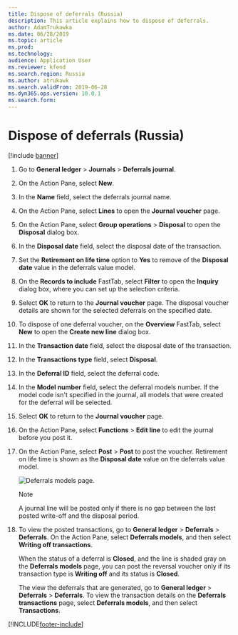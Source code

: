 ```yaml
---
title: Dispose of deferrals (Russia)
description: This article explains how to dispose of deferrals.
author: AdamTrukawka
ms.date: 06/28/2019
ms.topic: article
ms.prod: 
ms.technology: 
audience: Application User
ms.reviewer: kfend
ms.search.region: Russia
ms.author: atrukawk
ms.search.validFrom: 2019-06-28
ms.dyn365.ops.version: 10.0.1
ms.search.form: 
---
```


# Dispose of deferrals (Russia)

[!include [banner](../includes/banner.md)]

1. Go to **General ledger** \> **Journals** \> **Deferrals journal**.
2. On the Action Pane, select **New**.
3. In the **Name** field, select the deferrals journal name.
4. On the Action Pane, select **Lines** to open the **Journal voucher** page.
5. On the Action Pane, select **Group operations** \> **Disposal** to open the **Disposal** dialog box.
6. In the **Disposal date** field, select the disposal date of the transaction.
7. Set the **Retirement on life time** option to **Yes** to remove of the **Disposal date** value in the deferrals value model.
8. On the **Records to include** FastTab, select **Filter** to open the **Inquiry** dialog box, where you can set up the selection criteria.
9. Select **OK** to return to the **Journal voucher** page. The disposal voucher details are shown for the selected deferrals on the specified date.
10. To dispose of one deferral voucher, on the **Overview** FastTab, select **New** to open the **Create new line** dialog box.
11. In the **Transaction date** field, select the disposal date of the transaction.
12. In the **Transactions type** field, select **Disposal**.
13. In the **Deferral ID** field, select the deferral code.
14. In the **Model number** field, select the deferral models number. If the model code isn't specified in the journal, all models that were created for the deferral will be selected.
15. Select **OK** to return to the **Journal voucher** page.
16. On the Action Pane, select **Functions** \> **Edit line** to edit the journal before you post it.
17. On the Action Pane, select **Post** \> **Post** to post the voucher. Retirement on life time is shown as the **Disposal date** value on the deferrals value model.

    ![Deferrals models page.](media/rus-dispose-deferrals-01.png)

    > [!NOTE]
    > A journal line will be posted only if there is no gap between the last posted write-off and the disposal period.

18. To view the posted transactions, go to **General ledger** \> **Deferrals** \> **Deferrals**. On the Action Pane, select **Deferrals models**, and then select **Writing off transactions**.

    When the status of a deferral is **Closed**, and the line is shaded gray on the **Deferrals models** page, you can post the reversal voucher only if its transaction type is **Writing off** and its status is **Closed**. 

    The view the deferrals that are generated, go to **General ledger** \> **Deferrals** \> **Deferrals**. To view the transaction details on the **Deferrals transactions** page, select **Deferrals models**, and then select **Transactions**.


[!INCLUDE[footer-include](../../includes/footer-banner.md)]
